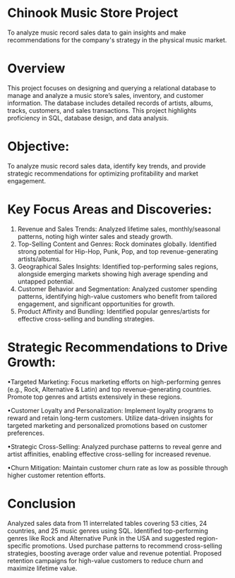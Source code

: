 # Chinook Music Store Project
To analyze music record sales data to gain insights and make recommendations for the company's strategy in the physical music market.

# Overview
This project focuses on designing and querying a relational database to manage and analyze a music store’s sales, inventory, and customer information. The database includes detailed records of artists, albums, tracks, customers, and sales transactions. This project highlights proficiency in SQL, database design, and data analysis.

# Objective: 
To analyze music record sales data, identify key trends, and provide strategic recommendations for optimizing profitability and market engagement.

# Key Focus Areas and Discoveries:
1. Revenue and Sales Trends: Analyzed lifetime sales, monthly/seasonal patterns, noting high winter sales and steady growth. 
2. Top-Selling Content and Genres: Rock dominates globally. Identified strong potential for Hip-Hop, Punk, Pop, and top revenue-generating artists/albums. 
3. Geographical Sales Insights: Identified top-performing sales regions, alongside emerging markets showing high average spending and untapped potential.
4. Customer Behavior and Segmentation: Analyzed customer spending patterns, identifying high-value customers who benefit from tailored engagement, and significant opportunities for growth.
5. Product Affinity and Bundling: Identified popular genres/artists for effective cross-selling and bundling strategies.

# Strategic Recommendations to Drive Growth:
•Targeted Marketing: Focus marketing efforts on high-performing genres (e.g., Rock, Alternative & Latin) and top revenue-generating countries. Promote top genres and artists extensively in these regions.

•Customer Loyalty and Personalization: Implement loyalty programs to reward and retain long-term customers. Utilize data-driven insights for targeted marketing and personalized promotions based on customer preferences.

•Strategic Cross-Selling: Analyzed purchase patterns to reveal genre and artist affinities, enabling effective cross-selling for increased revenue.

•Churn Mitigation: Maintain customer churn rate as low as possible through higher customer retention efforts.

# Conclusion
Analyzed sales data from 11 interrelated tables covering 53 cities, 24 countries, and 25 music genres using SQL.
Identified top-performing genres like Rock and Alternative Punk in the USA and suggested region-specific promotions.
Used purchase patterns to recommend cross-selling strategies, boosting average order value and revenue potential.
Proposed retention campaigns for high-value customers to reduce churn and maximize lifetime value.
